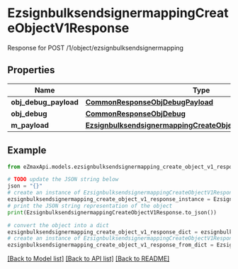 # EzsignbulksendsignermappingCreateObjectV1Response

Response for POST /1/object/ezsignbulksendsignermapping

## Properties

Name | Type | Description | Notes
------------ | ------------- | ------------- | -------------
**obj_debug_payload** | [**CommonResponseObjDebugPayload**](CommonResponseObjDebugPayload.md) |  | 
**obj_debug** | [**CommonResponseObjDebug**](CommonResponseObjDebug.md) |  | [optional] 
**m_payload** | [**EzsignbulksendsignermappingCreateObjectV1ResponseMPayload**](EzsignbulksendsignermappingCreateObjectV1ResponseMPayload.md) |  | 

## Example

```python
from eZmaxApi.models.ezsignbulksendsignermapping_create_object_v1_response import EzsignbulksendsignermappingCreateObjectV1Response

# TODO update the JSON string below
json = "{}"
# create an instance of EzsignbulksendsignermappingCreateObjectV1Response from a JSON string
ezsignbulksendsignermapping_create_object_v1_response_instance = EzsignbulksendsignermappingCreateObjectV1Response.from_json(json)
# print the JSON string representation of the object
print(EzsignbulksendsignermappingCreateObjectV1Response.to_json())

# convert the object into a dict
ezsignbulksendsignermapping_create_object_v1_response_dict = ezsignbulksendsignermapping_create_object_v1_response_instance.to_dict()
# create an instance of EzsignbulksendsignermappingCreateObjectV1Response from a dict
ezsignbulksendsignermapping_create_object_v1_response_from_dict = EzsignbulksendsignermappingCreateObjectV1Response.from_dict(ezsignbulksendsignermapping_create_object_v1_response_dict)
```
[[Back to Model list]](../README.md#documentation-for-models) [[Back to API list]](../README.md#documentation-for-api-endpoints) [[Back to README]](../README.md)


